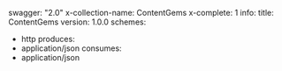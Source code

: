 swagger: "2.0"
x-collection-name: ContentGems
x-complete: 1
info:
  title: ContentGems
  version: 1.0.0
schemes:
- http
produces:
- application/json
consumes:
- application/json